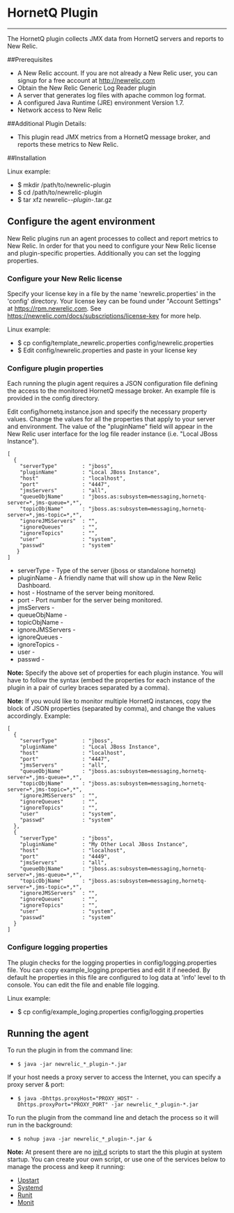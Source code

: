 HornetQ Plugin
==========================================================
- - -
The HornetQ plugin collects JMX data from HornetQ servers and reports to New Relic.


##Prerequisites

*    A New Relic account. If you are not already a New Relic user, you can signup for a free account at http://newrelic.com
*    Obtain the New Relic Generic Log Reader plugin
*    A server that generates log files with apache common log format.
*    A configured Java Runtime (JRE) environment Version 1.7.
*    Network access to New Relic


##Additional Plugin Details:

*	This plugin read JMX metrics from a HornetQ message broker, and reports these metrics to New Relic.


##Installation

Linux example:

*    $ mkdir /path/to/newrelic-plugin
*    $ cd /path/to/newrelic-plugin
*    $ tar xfz newrelic-*-plugin-*.tar.gz
   


## Configure the agent environment
New Relic plugins run an agent processes to collect and report metrics to New Relic. In order for that you need to configure your New Relic license and plugin-specific properties. Additionally you can set the logging properties.


### Configure your New Relic license
Specify your license key in a file by the name 'newrelic.properties' in the 'config' directory.
Your license key can be found under "Account Settings" at https://rpm.newrelic.com. See https://newrelic.com/docs/subscriptions/license-key for more help.

Linux example:

*    $ cp config/template_newrelic.properties config/newrelic.properties
*    $ Edit config/newrelic.properties and paste in your license key

### Configure plugin properties
Each running the plugin agent requires a JSON configuration file defining the access to the monitored HornetQ message broker. An example file is provided in the config directory.

Edit config/hornetq.instance.json and specify the necessary property values. Change the values for all the properties that apply to your server and environment. The value of the "pluginName" field will appear in the New Relic user interface for the log file reader instance (i.e. "Local JBoss Instance"). 

    [
      {
    	"serverType" 		: "jboss",
		"pluginName" 		: "Local JBoss Instance",
		"host"   			: "localhost",
		"port"   			: "4447",
		"jmsServers" 		: "all",
		"queueObjName" 		: "jboss.as:subsystem=messaging,hornetq-server=*,jms-queue=*,*",
		"topicObjName" 		: "jboss.as:subsystem=messaging,hornetq-server=*,jms-topic=*,*",
		"ignoreJMSServers" 	: "",
		"ignoreQueues" 		: "",
		"ignoreTopics" 		: "",
		"user"   			: "system",
		"passwd" 			: "system"
       }
    ]

  * serverType			- Type of the server (jboss or standalone hornetq)
  * pluginName			- A friendly name that will show up in the New Relic Dashboard.
  * host 				- Hostname of the server being monitored.
  * port 				- Port number for the server being monitored.
  * jmsServers 			- 
  * queueObjName 		- 
  * topicObjName 		- 
  * ignoreJMSServers 	- 
  * ignoreQueues 		- 
  * ignoreTopics 		- 
  * user 				- 
  * passwd 				- 

**Note:** Specify the above set of properties for each plugin instance. You will have to follow the syntax (embed the properties for each instance of the plugin in a pair of curley braces separated by a comma).

**Note:** If you would like to monitor multiple HornetQ instances, copy the block of JSON properties (separated by comma), and change the values accordingly. Example:

    [
      {
    	"serverType" 		: "jboss",
		"pluginName" 		: "Local JBoss Instance",
		"host"   			: "localhost",
		"port"   			: "4447",
		"jmsServers" 		: "all",
		"queueObjName" 		: "jboss.as:subsystem=messaging,hornetq-server=*,jms-queue=*,*",
		"topicObjName" 		: "jboss.as:subsystem=messaging,hornetq-server=*,jms-topic=*,*",
		"ignoreJMSServers" 	: "",
		"ignoreQueues" 		: "",
		"ignoreTopics" 		: "",
		"user"   			: "system",
		"passwd" 			: "system"
      },
      {
    	"serverType" 		: "jboss",
		"pluginName" 		: "My Other Local JBoss Instance",
		"host"   			: "localhost",
		"port"   			: "4449",
		"jmsServers" 		: "all",
		"queueObjName" 		: "jboss.as:subsystem=messaging,hornetq-server=*,jms-queue=*,*",
		"topicObjName" 		: "jboss.as:subsystem=messaging,hornetq-server=*,jms-topic=*,*",
		"ignoreJMSServers" 	: "",
		"ignoreQueues" 		: "",
		"ignoreTopics" 		: "",
		"user"   			: "system",
		"passwd" 			: "system"
      }
    ]


### Configure logging properties
The plugin checks for the logging properties in config/logging.properties file. You can copy example_logging.properties and edit it if needed. By default he properties in this file are configured to log data at 'info' level to th console. You can edit the file and enable file logging.

Linux example:

*    $ cp config/example_loging.properties config/logging.properties


## Running the agent
To run the plugin in from the command line: 

*    `$ java -jar newrelic_*_plugin-*.jar`

If your host needs a proxy server to access the Internet, you can specify a proxy server & port: 

*    `$ java -Dhttps.proxyHost="PROXY_HOST" -Dhttps.proxyPort="PROXY_PORT" -jar newrelic_*_plugin-*.jar`

To run the plugin from the command line and detach the process so it will run in the background:

*    `$ nohup java -jar newrelic_*_plugin-*.jar &`

**Note:** At present there are no [init.d](http://en.wikipedia.org/wiki/Init) scripts to start the this plugin at system startup. You can create your own script, or use one of the services below to manage the process and keep it running:

*    [Upstart](http://upstart.ubuntu.com/)
*    [Systemd](http://www.freedesktop.org/wiki/Software/systemd/)
*    [Runit](http://smarden.org/runit/)
*    [Monit](http://mmonit.com/monit/)

